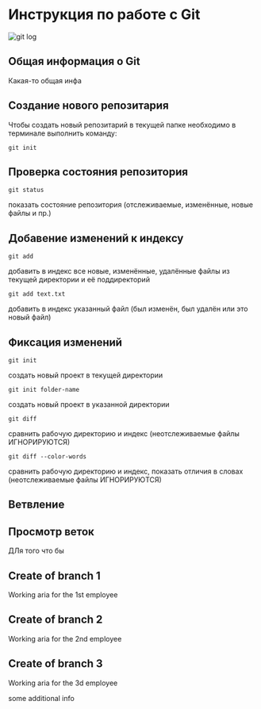 # **Инструкция по работе с Git**

![git log](image.jpg)

## Общая информация о Git

Какая-то общая инфа

## Создание нового репозитария

Чтобы создать новый репозитарий в текущей папке необходимо в терминале выполнить команду:

    git init

## Проверка состояния репозитория
```
git status
```              
 показать состояние репозитория (отслеживаемые, изменённые, новые файлы и пр.)

## Добавение изменений к индексу
```  
git add
```  
добавить в индекс все новые, изменённые, удалённые файлы из текущей директории и её поддиректорий
```  
git add text.txt
```   
добавить в индекс указанный файл (был изменён, был удалён или это новый файл)

## Фиксация изменений

``` 
git init 
```            
 создать новый проект в текущей директории

``` 
git init folder-name  
```
создать новый проект в указанной директории


 ```
git diff  
``` 
сравнить рабочую директорию и индекс (неотслеживаемые файлы ИГНОРИРУЮТСЯ)

```
git diff --color-words
```
 сравнить рабочую директорию и индекс, показать отличия в словах (неотслеживаемые файлы ИГНОРИРУЮТСЯ)


## Ветвление

## Просмотр веток

ДЛя того что бы

## Create of branch 1

Working aria for the 1st employee

## Create of branch 2

Working aria for the 2nd employee

## Create of branch 3

Working aria for the 3d employee

some additional info


